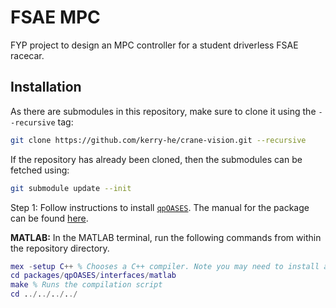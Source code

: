 # FSAE MPC

FYP project to design an MPC controller for a student driverless FSAE racecar.

## Installation

As there are submodules in this repository, make sure to clone it using the `--recursive` tag:
```bash
git clone https://github.com/kerry-he/crane-vision.git --recursive
```
If the repository has already been cloned, then the submodules can be fetched using:
```bash
git submodule update --init
```

Step 1: Follow instructions to install [`qpOASES`](https://github.com/coin-or/qpOASES). The manual for the package can be found [here](https://www.coin-or.org/qpOASES/doc/3.0/manual.pdf).

**MATLAB:**
In the MATLAB terminal, run the following commands from within the repository directory.

```matlab
mex -setup C++ % Chooses a C++ compiler. Note you may need to install a compiler if one isn't installed already.
cd packages/qpOASES/interfaces/matlab
make % Runs the compilation script
cd ../../../../
```